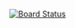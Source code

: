 [![Board Status](https://etgigrup.visualstudio.com/0df8ddf5-bbd0-4113-b6ad-8d055ce4ecde/03819d27-1b0e-4942-8453-5aef9b042863/_apis/work/boardbadge/d32d0403-a93c-4ffa-b413-561f385342b8)](https://etgigrup.visualstudio.com/0df8ddf5-bbd0-4113-b6ad-8d055ce4ecde/_boards/board/t/03819d27-1b0e-4942-8453-5aef9b042863/Microsoft.RequirementCategory)